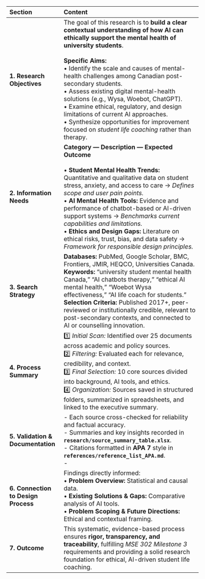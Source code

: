 | **Section**                         | **Content**                                                                                                                                                                                                                                                                                                                                                                                                                                                                                                                                                         |
| :---------------------------------- | :------------------------------------------------------------------------------------------------------------------------------------------------------------------------------------------------------------------------------------------------------------------------------------------------------------------------------------------------------------------------------------------------------------------------------------------------------------------------------------------------------------------------------------------------------------------ |
| **1. Research Objectives**          | The goal of this research is to **build a clear contextual understanding of how AI can ethically support the mental health of university students**. <br><br>**Specific Aims:**<br>• Identify the scale and causes of mental-health challenges among Canadian post-secondary students.<br>• Assess existing digital mental-health solutions (e.g., Wysa, Woebot, ChatGPT).<br>• Examine ethical, regulatory, and design limitations of current AI approaches.<br>• Synthesize opportunities for improvement focused on *student life coaching* rather than therapy. |
| **2. Information Needs**            | **Category — Description — Expected Outcome**<br><br>• **Student Mental Health Trends:** Quantitative and qualitative data on student stress, anxiety, and access to care → *Defines scope and user pain points.*<br>• **AI Mental Health Tools:** Evidence and performance of chatbot-based or AI-driven support systems → *Benchmarks current capabilities and limitations.*<br>• **Ethics and Design Gaps:** Literature on ethical risks, trust, bias, and data safety → *Framework for responsible design principles.*                                          |
| **3. Search Strategy**              | **Databases:** PubMed, Google Scholar, BMC, Frontiers, JMIR, HEQCO, Universities Canada.<br>**Keywords:** “university student mental health Canada,” “AI chatbots therapy,” “ethical AI mental health,” “Woebot Wysa effectiveness,” “AI life coach for students.”<br>**Selection Criteria:** Published 2017+, peer-reviewed or institutionally credible, relevant to post-secondary contexts, and connected to AI or counselling innovation.                                                                                                                       |
| **4. Process Summary**              | 1️⃣ *Initial Scan:* Identified over 25 documents across academic and policy sources.<br>2️⃣ *Filtering:* Evaluated each for relevance, credibility, and context.<br>3️⃣ *Final Selection:* 10 core sources divided into background, AI tools, and ethics.<br>4️⃣ *Organization:* Sources saved in structured folders, summarized in spreadsheets, and linked to the executive summary.                                                                                                                                                                              |
| **5. Validation & Documentation**   | - Each source cross-checked for reliability and factual accuracy.<br>- Summaries and key insights recorded in **`research/source_summary_table.xlsx`**.<br>- Citations formatted in **APA 7** style in **`references/reference_list_APA.md`**.<br>-                                                                                       |
| **6. Connection to Design Process** | Findings directly informed:<br>• **Problem Overview:** Statistical and causal data.<br>• **Existing Solutions & Gaps:** Comparative analysis of AI tools.<br>• **Problem Scoping & Future Directions:** Ethical and contextual framing.                                                                                                                                                                                                                                                                                                                             |
| **7. Outcome**                      | This systematic, evidence-based process ensures **rigor, transparency, and traceability**, fulfilling *MSE 302 Milestone 3* requirements and providing a solid research foundation for ethical, AI-driven student life coaching.                                                                                                                                                                                                                                                                                                                                    |

